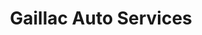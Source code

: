 ---
title: "Gaillac Auto Services"
url: /gaillac/gaillac-auto-services/
shop: réparation de voitures
---